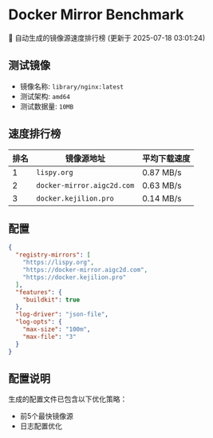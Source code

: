 # Docker Mirror Benchmark

🚀 自动生成的镜像源速度排行榜 (更新于 2025-07-18 03:01:24)

## 测试镜像
- 镜像名称: `library/nginx:latest`
- 测试架构: `amd64`
- 测试数据量: `10MB`

## 速度排行榜
| 排名 | 镜像源地址 | 平均下载速度 |
|------|------------|--------------|
| 1 | `lispy.org` | 0.87 MB/s |
| 2 | `docker-mirror.aigc2d.com` | 0.63 MB/s |
| 3 | `docker.kejilion.pro` | 0.14 MB/s |

## 配置

```json
{
  "registry-mirrors": [
    "https://lispy.org",
    "https://docker-mirror.aigc2d.com",
    "https://docker.kejilion.pro"
  ],
  "features": {
    "buildkit": true
  },
  "log-driver": "json-file",
  "log-opts": {
    "max-size": "100m",
    "max-file": "3"
  }
}
```

## 配置说明
生成的配置文件已包含以下优化策略：
- 前5个最快镜像源
- 日志配置优化

